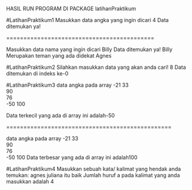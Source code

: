 HASIL RUN PROGRAM DI PACKAGE latihanPraktikum

#LatihanPraktikum1
Masukkan data angka yang ingin dicari
4
Data ditemukan ya!
 
===========================================
 
Masukkan data nama yang ingin dicari
Billy
Data ditemukan ya!
Billy Merupakan teman yang ada didekat Agnes



#LatihanPraktikum2
Silahkan masukkan data yang akan anda cari! 
8
Data ditemukan di indeks ke-0



#LatihanPraktikum3
data angka pada array
-21	
33	
90	
76	
-50	
100	

 Data terkecil yang ada di array ini adalah-50
 
================================================
 
data angka pada array
-21	
33	
90	
76	
-50	
100	
Data terbesar yang ada di array ini adalah100




#LatihanPraktikum4
Masukkan sebuah kata/ kalimat yang hendak anda temukan: agnes juliana itu baik
Jumlah huruf a pada kalimat yang anda masukkan adalah 4

#

